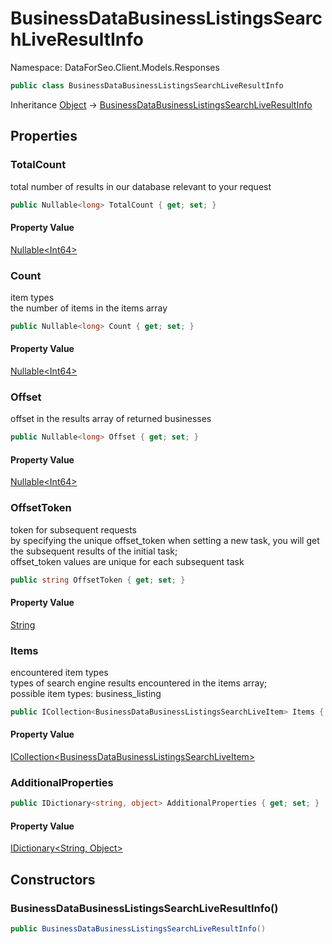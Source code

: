 # BusinessDataBusinessListingsSearchLiveResultInfo

Namespace: DataForSeo.Client.Models.Responses

```csharp
public class BusinessDataBusinessListingsSearchLiveResultInfo
```

Inheritance [Object](https://docs.microsoft.com/en-us/dotnet/api/system.object) → [BusinessDataBusinessListingsSearchLiveResultInfo](./dataforseo.client.models.responses.businessdatabusinesslistingssearchliveresultinfo.md)

## Properties

### **TotalCount**

total number of results in our database relevant to your request

```csharp
public Nullable<long> TotalCount { get; set; }
```

#### Property Value

[Nullable&lt;Int64&gt;](https://docs.microsoft.com/en-us/dotnet/api/system.nullable-1)<br>

### **Count**

item types
 <br>the number of items in the items array

```csharp
public Nullable<long> Count { get; set; }
```

#### Property Value

[Nullable&lt;Int64&gt;](https://docs.microsoft.com/en-us/dotnet/api/system.nullable-1)<br>

### **Offset**

offset in the results array of returned businesses

```csharp
public Nullable<long> Offset { get; set; }
```

#### Property Value

[Nullable&lt;Int64&gt;](https://docs.microsoft.com/en-us/dotnet/api/system.nullable-1)<br>

### **OffsetToken**

token for subsequent requests
 <br>by specifying the unique offset_token when setting a new task, you will get the subsequent results of the initial task;
 <br>offset_token values are unique for each subsequent task

```csharp
public string OffsetToken { get; set; }
```

#### Property Value

[String](https://docs.microsoft.com/en-us/dotnet/api/system.string)<br>

### **Items**

encountered item types
 <br>types of search engine results encountered in the items array;
 <br>possible item types: business_listing

```csharp
public ICollection<BusinessDataBusinessListingsSearchLiveItem> Items { get; set; }
```

#### Property Value

[ICollection&lt;BusinessDataBusinessListingsSearchLiveItem&gt;](./dataforseo.client.models.businessdatabusinesslistingssearchliveitem.md)<br>

### **AdditionalProperties**

```csharp
public IDictionary<string, object> AdditionalProperties { get; set; }
```

#### Property Value

[IDictionary&lt;String, Object&gt;](https://docs.microsoft.com/en-us/dotnet/api/system.collections.generic.idictionary-2)<br>

## Constructors

### **BusinessDataBusinessListingsSearchLiveResultInfo()**

```csharp
public BusinessDataBusinessListingsSearchLiveResultInfo()
```
